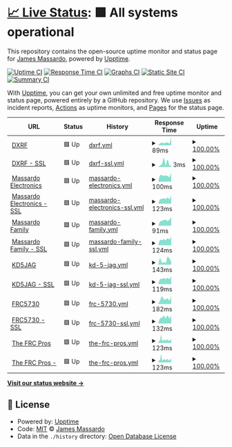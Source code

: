 # [📈 Live Status](https://dxrf.com): <!--live status--> **🟩 All systems operational**

This repository contains the open-source uptime monitor and status page for [James Massardo](http://www.dxrf.com), powered by [Upptime](https://github.com/upptime/upptime).

[![Uptime CI](https://github.com/jmassardo/upptime/workflows/Uptime%20CI/badge.svg)](https://github.com/jmassardo/upptime/actions?query=workflow%3A%22Uptime+CI%22)
[![Response Time CI](https://github.com/jmassardo/upptime/workflows/Response%20Time%20CI/badge.svg)](https://github.com/jmassardo/upptime/actions?query=workflow%3A%22Response+Time+CI%22)
[![Graphs CI](https://github.com/jmassardo/upptime/workflows/Graphs%20CI/badge.svg)](https://github.com/jmassardo/upptime/actions?query=workflow%3A%22Graphs+CI%22)
[![Static Site CI](https://github.com/jmassardo/upptime/workflows/Static%20Site%20CI/badge.svg)](https://github.com/jmassardo/upptime/actions?query=workflow%3A%22Static+Site+CI%22)
[![Summary CI](https://github.com/jmassardo/upptime/workflows/Summary%20CI/badge.svg)](https://github.com/jmassardo/upptime/actions?query=workflow%3A%22Summary+CI%22)

With [Upptime](https://upptime.js.org), you can get your own unlimited and free uptime monitor and status page, powered entirely by a GitHub repository. We use [Issues](https://github.com/jmassardo/upptime/issues) as incident reports, [Actions](https://github.com/jmassardo/upptime/actions) as uptime monitors, and [Pages](https://dxrf.com) for the status page.

<!--start: status pages-->
<!-- This summary is generated by Upptime (https://github.com/upptime/upptime) -->
<!-- Do not edit this manually, your changes will be overwritten -->
<!-- prettier-ignore -->
| URL | Status | History | Response Time | Uptime |
| --- | ------ | ------- | ------------- | ------ |
| <img alt="" src="https://favicons.githubusercontent.com/dxrf.com" height="13"> [DXRF](http://dxrf.com) | 🟩 Up | [dxrf.yml](https://github.com/jmassardo/upptime/commits/HEAD/history/dxrf.yml) | <details><summary><img alt="Response time graph" src="./graphs/dxrf/response-time-week.png" height="20"> 89ms</summary><br><a href="https://jmassardo.github.io/upptime/history/dxrf"><img alt="Response time 157" src="https://img.shields.io/endpoint?url=https%3A%2F%2Fraw.githubusercontent.com%2Fjmassardo%2Fupptime%2FHEAD%2Fapi%2Fdxrf%2Fresponse-time.json"></a><br><a href="https://jmassardo.github.io/upptime/history/dxrf"><img alt="24-hour response time 232" src="https://img.shields.io/endpoint?url=https%3A%2F%2Fraw.githubusercontent.com%2Fjmassardo%2Fupptime%2FHEAD%2Fapi%2Fdxrf%2Fresponse-time-day.json"></a><br><a href="https://jmassardo.github.io/upptime/history/dxrf"><img alt="7-day response time 89" src="https://img.shields.io/endpoint?url=https%3A%2F%2Fraw.githubusercontent.com%2Fjmassardo%2Fupptime%2FHEAD%2Fapi%2Fdxrf%2Fresponse-time-week.json"></a><br><a href="https://jmassardo.github.io/upptime/history/dxrf"><img alt="30-day response time 191" src="https://img.shields.io/endpoint?url=https%3A%2F%2Fraw.githubusercontent.com%2Fjmassardo%2Fupptime%2FHEAD%2Fapi%2Fdxrf%2Fresponse-time-month.json"></a><br><a href="https://jmassardo.github.io/upptime/history/dxrf"><img alt="1-year response time 157" src="https://img.shields.io/endpoint?url=https%3A%2F%2Fraw.githubusercontent.com%2Fjmassardo%2Fupptime%2FHEAD%2Fapi%2Fdxrf%2Fresponse-time-year.json"></a></details> | <details><summary><a href="https://jmassardo.github.io/upptime/history/dxrf">100.00%</a></summary><a href="https://jmassardo.github.io/upptime/history/dxrf"><img alt="All-time uptime 99.97%" src="https://img.shields.io/endpoint?url=https%3A%2F%2Fraw.githubusercontent.com%2Fjmassardo%2Fupptime%2FHEAD%2Fapi%2Fdxrf%2Fuptime.json"></a><br><a href="https://jmassardo.github.io/upptime/history/dxrf"><img alt="24-hour uptime 100.00%" src="https://img.shields.io/endpoint?url=https%3A%2F%2Fraw.githubusercontent.com%2Fjmassardo%2Fupptime%2FHEAD%2Fapi%2Fdxrf%2Fuptime-day.json"></a><br><a href="https://jmassardo.github.io/upptime/history/dxrf"><img alt="7-day uptime 100.00%" src="https://img.shields.io/endpoint?url=https%3A%2F%2Fraw.githubusercontent.com%2Fjmassardo%2Fupptime%2FHEAD%2Fapi%2Fdxrf%2Fuptime-week.json"></a><br><a href="https://jmassardo.github.io/upptime/history/dxrf"><img alt="30-day uptime 100.00%" src="https://img.shields.io/endpoint?url=https%3A%2F%2Fraw.githubusercontent.com%2Fjmassardo%2Fupptime%2FHEAD%2Fapi%2Fdxrf%2Fuptime-month.json"></a><br><a href="https://jmassardo.github.io/upptime/history/dxrf"><img alt="1-year uptime 99.97%" src="https://img.shields.io/endpoint?url=https%3A%2F%2Fraw.githubusercontent.com%2Fjmassardo%2Fupptime%2FHEAD%2Fapi%2Fdxrf%2Fuptime-year.json"></a></details>
| <img alt="" src="https://favicons.githubusercontent.com/dxrf.com" height="13"> [DXRF - SSL](https://dxrf.com) | 🟩 Up | [dxrf-ssl.yml](https://github.com/jmassardo/upptime/commits/HEAD/history/dxrf-ssl.yml) | <details><summary><img alt="Response time graph" src="./graphs/dxrf-ssl/response-time-week.png" height="20"> 3ms</summary><br><a href="https://jmassardo.github.io/upptime/history/dxrf-ssl"><img alt="Response time 9" src="https://img.shields.io/endpoint?url=https%3A%2F%2Fraw.githubusercontent.com%2Fjmassardo%2Fupptime%2FHEAD%2Fapi%2Fdxrf-ssl%2Fresponse-time.json"></a><br><a href="https://jmassardo.github.io/upptime/history/dxrf-ssl"><img alt="24-hour response time 2" src="https://img.shields.io/endpoint?url=https%3A%2F%2Fraw.githubusercontent.com%2Fjmassardo%2Fupptime%2FHEAD%2Fapi%2Fdxrf-ssl%2Fresponse-time-day.json"></a><br><a href="https://jmassardo.github.io/upptime/history/dxrf-ssl"><img alt="7-day response time 3" src="https://img.shields.io/endpoint?url=https%3A%2F%2Fraw.githubusercontent.com%2Fjmassardo%2Fupptime%2FHEAD%2Fapi%2Fdxrf-ssl%2Fresponse-time-week.json"></a><br><a href="https://jmassardo.github.io/upptime/history/dxrf-ssl"><img alt="30-day response time 6" src="https://img.shields.io/endpoint?url=https%3A%2F%2Fraw.githubusercontent.com%2Fjmassardo%2Fupptime%2FHEAD%2Fapi%2Fdxrf-ssl%2Fresponse-time-month.json"></a><br><a href="https://jmassardo.github.io/upptime/history/dxrf-ssl"><img alt="1-year response time 9" src="https://img.shields.io/endpoint?url=https%3A%2F%2Fraw.githubusercontent.com%2Fjmassardo%2Fupptime%2FHEAD%2Fapi%2Fdxrf-ssl%2Fresponse-time-year.json"></a></details> | <details><summary><a href="https://jmassardo.github.io/upptime/history/dxrf-ssl">100.00%</a></summary><a href="https://jmassardo.github.io/upptime/history/dxrf-ssl"><img alt="All-time uptime 99.97%" src="https://img.shields.io/endpoint?url=https%3A%2F%2Fraw.githubusercontent.com%2Fjmassardo%2Fupptime%2FHEAD%2Fapi%2Fdxrf-ssl%2Fuptime.json"></a><br><a href="https://jmassardo.github.io/upptime/history/dxrf-ssl"><img alt="24-hour uptime 100.00%" src="https://img.shields.io/endpoint?url=https%3A%2F%2Fraw.githubusercontent.com%2Fjmassardo%2Fupptime%2FHEAD%2Fapi%2Fdxrf-ssl%2Fuptime-day.json"></a><br><a href="https://jmassardo.github.io/upptime/history/dxrf-ssl"><img alt="7-day uptime 100.00%" src="https://img.shields.io/endpoint?url=https%3A%2F%2Fraw.githubusercontent.com%2Fjmassardo%2Fupptime%2FHEAD%2Fapi%2Fdxrf-ssl%2Fuptime-week.json"></a><br><a href="https://jmassardo.github.io/upptime/history/dxrf-ssl"><img alt="30-day uptime 100.00%" src="https://img.shields.io/endpoint?url=https%3A%2F%2Fraw.githubusercontent.com%2Fjmassardo%2Fupptime%2FHEAD%2Fapi%2Fdxrf-ssl%2Fuptime-month.json"></a><br><a href="https://jmassardo.github.io/upptime/history/dxrf-ssl"><img alt="1-year uptime 99.97%" src="https://img.shields.io/endpoint?url=https%3A%2F%2Fraw.githubusercontent.com%2Fjmassardo%2Fupptime%2FHEAD%2Fapi%2Fdxrf-ssl%2Fuptime-year.json"></a></details>
| <img alt="" src="https://favicons.githubusercontent.com/massardoelectronics.com" height="13"> [Massardo Electronics](http://massardoelectronics.com) | 🟩 Up | [massardo-electronics.yml](https://github.com/jmassardo/upptime/commits/HEAD/history/massardo-electronics.yml) | <details><summary><img alt="Response time graph" src="./graphs/massardo-electronics/response-time-week.png" height="20"> 100ms</summary><br><a href="https://jmassardo.github.io/upptime/history/massardo-electronics"><img alt="Response time 117" src="https://img.shields.io/endpoint?url=https%3A%2F%2Fraw.githubusercontent.com%2Fjmassardo%2Fupptime%2FHEAD%2Fapi%2Fmassardo-electronics%2Fresponse-time.json"></a><br><a href="https://jmassardo.github.io/upptime/history/massardo-electronics"><img alt="24-hour response time 140" src="https://img.shields.io/endpoint?url=https%3A%2F%2Fraw.githubusercontent.com%2Fjmassardo%2Fupptime%2FHEAD%2Fapi%2Fmassardo-electronics%2Fresponse-time-day.json"></a><br><a href="https://jmassardo.github.io/upptime/history/massardo-electronics"><img alt="7-day response time 100" src="https://img.shields.io/endpoint?url=https%3A%2F%2Fraw.githubusercontent.com%2Fjmassardo%2Fupptime%2FHEAD%2Fapi%2Fmassardo-electronics%2Fresponse-time-week.json"></a><br><a href="https://jmassardo.github.io/upptime/history/massardo-electronics"><img alt="30-day response time 117" src="https://img.shields.io/endpoint?url=https%3A%2F%2Fraw.githubusercontent.com%2Fjmassardo%2Fupptime%2FHEAD%2Fapi%2Fmassardo-electronics%2Fresponse-time-month.json"></a><br><a href="https://jmassardo.github.io/upptime/history/massardo-electronics"><img alt="1-year response time 117" src="https://img.shields.io/endpoint?url=https%3A%2F%2Fraw.githubusercontent.com%2Fjmassardo%2Fupptime%2FHEAD%2Fapi%2Fmassardo-electronics%2Fresponse-time-year.json"></a></details> | <details><summary><a href="https://jmassardo.github.io/upptime/history/massardo-electronics">100.00%</a></summary><a href="https://jmassardo.github.io/upptime/history/massardo-electronics"><img alt="All-time uptime 99.97%" src="https://img.shields.io/endpoint?url=https%3A%2F%2Fraw.githubusercontent.com%2Fjmassardo%2Fupptime%2FHEAD%2Fapi%2Fmassardo-electronics%2Fuptime.json"></a><br><a href="https://jmassardo.github.io/upptime/history/massardo-electronics"><img alt="24-hour uptime 100.00%" src="https://img.shields.io/endpoint?url=https%3A%2F%2Fraw.githubusercontent.com%2Fjmassardo%2Fupptime%2FHEAD%2Fapi%2Fmassardo-electronics%2Fuptime-day.json"></a><br><a href="https://jmassardo.github.io/upptime/history/massardo-electronics"><img alt="7-day uptime 100.00%" src="https://img.shields.io/endpoint?url=https%3A%2F%2Fraw.githubusercontent.com%2Fjmassardo%2Fupptime%2FHEAD%2Fapi%2Fmassardo-electronics%2Fuptime-week.json"></a><br><a href="https://jmassardo.github.io/upptime/history/massardo-electronics"><img alt="30-day uptime 100.00%" src="https://img.shields.io/endpoint?url=https%3A%2F%2Fraw.githubusercontent.com%2Fjmassardo%2Fupptime%2FHEAD%2Fapi%2Fmassardo-electronics%2Fuptime-month.json"></a><br><a href="https://jmassardo.github.io/upptime/history/massardo-electronics"><img alt="1-year uptime 99.97%" src="https://img.shields.io/endpoint?url=https%3A%2F%2Fraw.githubusercontent.com%2Fjmassardo%2Fupptime%2FHEAD%2Fapi%2Fmassardo-electronics%2Fuptime-year.json"></a></details>
| <img alt="" src="https://favicons.githubusercontent.com/massardoelectronics.com" height="13"> [Massardo Electronics - SSL](https://massardoelectronics.com) | 🟩 Up | [massardo-electronics-ssl.yml](https://github.com/jmassardo/upptime/commits/HEAD/history/massardo-electronics-ssl.yml) | <details><summary><img alt="Response time graph" src="./graphs/massardo-electronics-ssl/response-time-week.png" height="20"> 123ms</summary><br><a href="https://jmassardo.github.io/upptime/history/massardo-electronics-ssl"><img alt="Response time 130" src="https://img.shields.io/endpoint?url=https%3A%2F%2Fraw.githubusercontent.com%2Fjmassardo%2Fupptime%2FHEAD%2Fapi%2Fmassardo-electronics-ssl%2Fresponse-time.json"></a><br><a href="https://jmassardo.github.io/upptime/history/massardo-electronics-ssl"><img alt="24-hour response time 181" src="https://img.shields.io/endpoint?url=https%3A%2F%2Fraw.githubusercontent.com%2Fjmassardo%2Fupptime%2FHEAD%2Fapi%2Fmassardo-electronics-ssl%2Fresponse-time-day.json"></a><br><a href="https://jmassardo.github.io/upptime/history/massardo-electronics-ssl"><img alt="7-day response time 123" src="https://img.shields.io/endpoint?url=https%3A%2F%2Fraw.githubusercontent.com%2Fjmassardo%2Fupptime%2FHEAD%2Fapi%2Fmassardo-electronics-ssl%2Fresponse-time-week.json"></a><br><a href="https://jmassardo.github.io/upptime/history/massardo-electronics-ssl"><img alt="30-day response time 123" src="https://img.shields.io/endpoint?url=https%3A%2F%2Fraw.githubusercontent.com%2Fjmassardo%2Fupptime%2FHEAD%2Fapi%2Fmassardo-electronics-ssl%2Fresponse-time-month.json"></a><br><a href="https://jmassardo.github.io/upptime/history/massardo-electronics-ssl"><img alt="1-year response time 130" src="https://img.shields.io/endpoint?url=https%3A%2F%2Fraw.githubusercontent.com%2Fjmassardo%2Fupptime%2FHEAD%2Fapi%2Fmassardo-electronics-ssl%2Fresponse-time-year.json"></a></details> | <details><summary><a href="https://jmassardo.github.io/upptime/history/massardo-electronics-ssl">100.00%</a></summary><a href="https://jmassardo.github.io/upptime/history/massardo-electronics-ssl"><img alt="All-time uptime 99.97%" src="https://img.shields.io/endpoint?url=https%3A%2F%2Fraw.githubusercontent.com%2Fjmassardo%2Fupptime%2FHEAD%2Fapi%2Fmassardo-electronics-ssl%2Fuptime.json"></a><br><a href="https://jmassardo.github.io/upptime/history/massardo-electronics-ssl"><img alt="24-hour uptime 100.00%" src="https://img.shields.io/endpoint?url=https%3A%2F%2Fraw.githubusercontent.com%2Fjmassardo%2Fupptime%2FHEAD%2Fapi%2Fmassardo-electronics-ssl%2Fuptime-day.json"></a><br><a href="https://jmassardo.github.io/upptime/history/massardo-electronics-ssl"><img alt="7-day uptime 100.00%" src="https://img.shields.io/endpoint?url=https%3A%2F%2Fraw.githubusercontent.com%2Fjmassardo%2Fupptime%2FHEAD%2Fapi%2Fmassardo-electronics-ssl%2Fuptime-week.json"></a><br><a href="https://jmassardo.github.io/upptime/history/massardo-electronics-ssl"><img alt="30-day uptime 100.00%" src="https://img.shields.io/endpoint?url=https%3A%2F%2Fraw.githubusercontent.com%2Fjmassardo%2Fupptime%2FHEAD%2Fapi%2Fmassardo-electronics-ssl%2Fuptime-month.json"></a><br><a href="https://jmassardo.github.io/upptime/history/massardo-electronics-ssl"><img alt="1-year uptime 99.97%" src="https://img.shields.io/endpoint?url=https%3A%2F%2Fraw.githubusercontent.com%2Fjmassardo%2Fupptime%2FHEAD%2Fapi%2Fmassardo-electronics-ssl%2Fuptime-year.json"></a></details>
| <img alt="" src="https://favicons.githubusercontent.com/massardofamily.com" height="13"> [Massardo Family](http://massardofamily.com) | 🟩 Up | [massardo-family.yml](https://github.com/jmassardo/upptime/commits/HEAD/history/massardo-family.yml) | <details><summary><img alt="Response time graph" src="./graphs/massardo-family/response-time-week.png" height="20"> 91ms</summary><br><a href="https://jmassardo.github.io/upptime/history/massardo-family"><img alt="Response time 113" src="https://img.shields.io/endpoint?url=https%3A%2F%2Fraw.githubusercontent.com%2Fjmassardo%2Fupptime%2FHEAD%2Fapi%2Fmassardo-family%2Fresponse-time.json"></a><br><a href="https://jmassardo.github.io/upptime/history/massardo-family"><img alt="24-hour response time 137" src="https://img.shields.io/endpoint?url=https%3A%2F%2Fraw.githubusercontent.com%2Fjmassardo%2Fupptime%2FHEAD%2Fapi%2Fmassardo-family%2Fresponse-time-day.json"></a><br><a href="https://jmassardo.github.io/upptime/history/massardo-family"><img alt="7-day response time 91" src="https://img.shields.io/endpoint?url=https%3A%2F%2Fraw.githubusercontent.com%2Fjmassardo%2Fupptime%2FHEAD%2Fapi%2Fmassardo-family%2Fresponse-time-week.json"></a><br><a href="https://jmassardo.github.io/upptime/history/massardo-family"><img alt="30-day response time 106" src="https://img.shields.io/endpoint?url=https%3A%2F%2Fraw.githubusercontent.com%2Fjmassardo%2Fupptime%2FHEAD%2Fapi%2Fmassardo-family%2Fresponse-time-month.json"></a><br><a href="https://jmassardo.github.io/upptime/history/massardo-family"><img alt="1-year response time 113" src="https://img.shields.io/endpoint?url=https%3A%2F%2Fraw.githubusercontent.com%2Fjmassardo%2Fupptime%2FHEAD%2Fapi%2Fmassardo-family%2Fresponse-time-year.json"></a></details> | <details><summary><a href="https://jmassardo.github.io/upptime/history/massardo-family">100.00%</a></summary><a href="https://jmassardo.github.io/upptime/history/massardo-family"><img alt="All-time uptime 99.97%" src="https://img.shields.io/endpoint?url=https%3A%2F%2Fraw.githubusercontent.com%2Fjmassardo%2Fupptime%2FHEAD%2Fapi%2Fmassardo-family%2Fuptime.json"></a><br><a href="https://jmassardo.github.io/upptime/history/massardo-family"><img alt="24-hour uptime 100.00%" src="https://img.shields.io/endpoint?url=https%3A%2F%2Fraw.githubusercontent.com%2Fjmassardo%2Fupptime%2FHEAD%2Fapi%2Fmassardo-family%2Fuptime-day.json"></a><br><a href="https://jmassardo.github.io/upptime/history/massardo-family"><img alt="7-day uptime 100.00%" src="https://img.shields.io/endpoint?url=https%3A%2F%2Fraw.githubusercontent.com%2Fjmassardo%2Fupptime%2FHEAD%2Fapi%2Fmassardo-family%2Fuptime-week.json"></a><br><a href="https://jmassardo.github.io/upptime/history/massardo-family"><img alt="30-day uptime 100.00%" src="https://img.shields.io/endpoint?url=https%3A%2F%2Fraw.githubusercontent.com%2Fjmassardo%2Fupptime%2FHEAD%2Fapi%2Fmassardo-family%2Fuptime-month.json"></a><br><a href="https://jmassardo.github.io/upptime/history/massardo-family"><img alt="1-year uptime 99.97%" src="https://img.shields.io/endpoint?url=https%3A%2F%2Fraw.githubusercontent.com%2Fjmassardo%2Fupptime%2FHEAD%2Fapi%2Fmassardo-family%2Fuptime-year.json"></a></details>
| <img alt="" src="https://favicons.githubusercontent.com/massardofamily.com" height="13"> [Massardo Family - SSL](https://massardofamily.com) | 🟩 Up | [massardo-family-ssl.yml](https://github.com/jmassardo/upptime/commits/HEAD/history/massardo-family-ssl.yml) | <details><summary><img alt="Response time graph" src="./graphs/massardo-family-ssl/response-time-week.png" height="20"> 124ms</summary><br><a href="https://jmassardo.github.io/upptime/history/massardo-family-ssl"><img alt="Response time 127" src="https://img.shields.io/endpoint?url=https%3A%2F%2Fraw.githubusercontent.com%2Fjmassardo%2Fupptime%2FHEAD%2Fapi%2Fmassardo-family-ssl%2Fresponse-time.json"></a><br><a href="https://jmassardo.github.io/upptime/history/massardo-family-ssl"><img alt="24-hour response time 171" src="https://img.shields.io/endpoint?url=https%3A%2F%2Fraw.githubusercontent.com%2Fjmassardo%2Fupptime%2FHEAD%2Fapi%2Fmassardo-family-ssl%2Fresponse-time-day.json"></a><br><a href="https://jmassardo.github.io/upptime/history/massardo-family-ssl"><img alt="7-day response time 124" src="https://img.shields.io/endpoint?url=https%3A%2F%2Fraw.githubusercontent.com%2Fjmassardo%2Fupptime%2FHEAD%2Fapi%2Fmassardo-family-ssl%2Fresponse-time-week.json"></a><br><a href="https://jmassardo.github.io/upptime/history/massardo-family-ssl"><img alt="30-day response time 122" src="https://img.shields.io/endpoint?url=https%3A%2F%2Fraw.githubusercontent.com%2Fjmassardo%2Fupptime%2FHEAD%2Fapi%2Fmassardo-family-ssl%2Fresponse-time-month.json"></a><br><a href="https://jmassardo.github.io/upptime/history/massardo-family-ssl"><img alt="1-year response time 127" src="https://img.shields.io/endpoint?url=https%3A%2F%2Fraw.githubusercontent.com%2Fjmassardo%2Fupptime%2FHEAD%2Fapi%2Fmassardo-family-ssl%2Fresponse-time-year.json"></a></details> | <details><summary><a href="https://jmassardo.github.io/upptime/history/massardo-family-ssl">100.00%</a></summary><a href="https://jmassardo.github.io/upptime/history/massardo-family-ssl"><img alt="All-time uptime 99.97%" src="https://img.shields.io/endpoint?url=https%3A%2F%2Fraw.githubusercontent.com%2Fjmassardo%2Fupptime%2FHEAD%2Fapi%2Fmassardo-family-ssl%2Fuptime.json"></a><br><a href="https://jmassardo.github.io/upptime/history/massardo-family-ssl"><img alt="24-hour uptime 100.00%" src="https://img.shields.io/endpoint?url=https%3A%2F%2Fraw.githubusercontent.com%2Fjmassardo%2Fupptime%2FHEAD%2Fapi%2Fmassardo-family-ssl%2Fuptime-day.json"></a><br><a href="https://jmassardo.github.io/upptime/history/massardo-family-ssl"><img alt="7-day uptime 100.00%" src="https://img.shields.io/endpoint?url=https%3A%2F%2Fraw.githubusercontent.com%2Fjmassardo%2Fupptime%2FHEAD%2Fapi%2Fmassardo-family-ssl%2Fuptime-week.json"></a><br><a href="https://jmassardo.github.io/upptime/history/massardo-family-ssl"><img alt="30-day uptime 100.00%" src="https://img.shields.io/endpoint?url=https%3A%2F%2Fraw.githubusercontent.com%2Fjmassardo%2Fupptime%2FHEAD%2Fapi%2Fmassardo-family-ssl%2Fuptime-month.json"></a><br><a href="https://jmassardo.github.io/upptime/history/massardo-family-ssl"><img alt="1-year uptime 99.97%" src="https://img.shields.io/endpoint?url=https%3A%2F%2Fraw.githubusercontent.com%2Fjmassardo%2Fupptime%2FHEAD%2Fapi%2Fmassardo-family-ssl%2Fuptime-year.json"></a></details>
| <img alt="" src="https://favicons.githubusercontent.com/kd5jag.info" height="13"> [KD5JAG](http://kd5jag.info) | 🟩 Up | [kd-5-jag.yml](https://github.com/jmassardo/upptime/commits/HEAD/history/kd-5-jag.yml) | <details><summary><img alt="Response time graph" src="./graphs/kd-5-jag/response-time-week.png" height="20"> 143ms</summary><br><a href="https://jmassardo.github.io/upptime/history/kd-5-jag"><img alt="Response time 167" src="https://img.shields.io/endpoint?url=https%3A%2F%2Fraw.githubusercontent.com%2Fjmassardo%2Fupptime%2FHEAD%2Fapi%2Fkd-5-jag%2Fresponse-time.json"></a><br><a href="https://jmassardo.github.io/upptime/history/kd-5-jag"><img alt="24-hour response time 94" src="https://img.shields.io/endpoint?url=https%3A%2F%2Fraw.githubusercontent.com%2Fjmassardo%2Fupptime%2FHEAD%2Fapi%2Fkd-5-jag%2Fresponse-time-day.json"></a><br><a href="https://jmassardo.github.io/upptime/history/kd-5-jag"><img alt="7-day response time 143" src="https://img.shields.io/endpoint?url=https%3A%2F%2Fraw.githubusercontent.com%2Fjmassardo%2Fupptime%2FHEAD%2Fapi%2Fkd-5-jag%2Fresponse-time-week.json"></a><br><a href="https://jmassardo.github.io/upptime/history/kd-5-jag"><img alt="30-day response time 163" src="https://img.shields.io/endpoint?url=https%3A%2F%2Fraw.githubusercontent.com%2Fjmassardo%2Fupptime%2FHEAD%2Fapi%2Fkd-5-jag%2Fresponse-time-month.json"></a><br><a href="https://jmassardo.github.io/upptime/history/kd-5-jag"><img alt="1-year response time 167" src="https://img.shields.io/endpoint?url=https%3A%2F%2Fraw.githubusercontent.com%2Fjmassardo%2Fupptime%2FHEAD%2Fapi%2Fkd-5-jag%2Fresponse-time-year.json"></a></details> | <details><summary><a href="https://jmassardo.github.io/upptime/history/kd-5-jag">100.00%</a></summary><a href="https://jmassardo.github.io/upptime/history/kd-5-jag"><img alt="All-time uptime 99.97%" src="https://img.shields.io/endpoint?url=https%3A%2F%2Fraw.githubusercontent.com%2Fjmassardo%2Fupptime%2FHEAD%2Fapi%2Fkd-5-jag%2Fuptime.json"></a><br><a href="https://jmassardo.github.io/upptime/history/kd-5-jag"><img alt="24-hour uptime 100.00%" src="https://img.shields.io/endpoint?url=https%3A%2F%2Fraw.githubusercontent.com%2Fjmassardo%2Fupptime%2FHEAD%2Fapi%2Fkd-5-jag%2Fuptime-day.json"></a><br><a href="https://jmassardo.github.io/upptime/history/kd-5-jag"><img alt="7-day uptime 100.00%" src="https://img.shields.io/endpoint?url=https%3A%2F%2Fraw.githubusercontent.com%2Fjmassardo%2Fupptime%2FHEAD%2Fapi%2Fkd-5-jag%2Fuptime-week.json"></a><br><a href="https://jmassardo.github.io/upptime/history/kd-5-jag"><img alt="30-day uptime 100.00%" src="https://img.shields.io/endpoint?url=https%3A%2F%2Fraw.githubusercontent.com%2Fjmassardo%2Fupptime%2FHEAD%2Fapi%2Fkd-5-jag%2Fuptime-month.json"></a><br><a href="https://jmassardo.github.io/upptime/history/kd-5-jag"><img alt="1-year uptime 99.97%" src="https://img.shields.io/endpoint?url=https%3A%2F%2Fraw.githubusercontent.com%2Fjmassardo%2Fupptime%2FHEAD%2Fapi%2Fkd-5-jag%2Fuptime-year.json"></a></details>
| <img alt="" src="https://favicons.githubusercontent.com/kd5jag.info" height="13"> [KD5JAG - SSL](https://kd5jag.info) | 🟩 Up | [kd-5-jag-ssl.yml](https://github.com/jmassardo/upptime/commits/HEAD/history/kd-5-jag-ssl.yml) | <details><summary><img alt="Response time graph" src="./graphs/kd-5-jag-ssl/response-time-week.png" height="20"> 119ms</summary><br><a href="https://jmassardo.github.io/upptime/history/kd-5-jag-ssl"><img alt="Response time 126" src="https://img.shields.io/endpoint?url=https%3A%2F%2Fraw.githubusercontent.com%2Fjmassardo%2Fupptime%2FHEAD%2Fapi%2Fkd-5-jag-ssl%2Fresponse-time.json"></a><br><a href="https://jmassardo.github.io/upptime/history/kd-5-jag-ssl"><img alt="24-hour response time 165" src="https://img.shields.io/endpoint?url=https%3A%2F%2Fraw.githubusercontent.com%2Fjmassardo%2Fupptime%2FHEAD%2Fapi%2Fkd-5-jag-ssl%2Fresponse-time-day.json"></a><br><a href="https://jmassardo.github.io/upptime/history/kd-5-jag-ssl"><img alt="7-day response time 119" src="https://img.shields.io/endpoint?url=https%3A%2F%2Fraw.githubusercontent.com%2Fjmassardo%2Fupptime%2FHEAD%2Fapi%2Fkd-5-jag-ssl%2Fresponse-time-week.json"></a><br><a href="https://jmassardo.github.io/upptime/history/kd-5-jag-ssl"><img alt="30-day response time 120" src="https://img.shields.io/endpoint?url=https%3A%2F%2Fraw.githubusercontent.com%2Fjmassardo%2Fupptime%2FHEAD%2Fapi%2Fkd-5-jag-ssl%2Fresponse-time-month.json"></a><br><a href="https://jmassardo.github.io/upptime/history/kd-5-jag-ssl"><img alt="1-year response time 126" src="https://img.shields.io/endpoint?url=https%3A%2F%2Fraw.githubusercontent.com%2Fjmassardo%2Fupptime%2FHEAD%2Fapi%2Fkd-5-jag-ssl%2Fresponse-time-year.json"></a></details> | <details><summary><a href="https://jmassardo.github.io/upptime/history/kd-5-jag-ssl">100.00%</a></summary><a href="https://jmassardo.github.io/upptime/history/kd-5-jag-ssl"><img alt="All-time uptime 99.97%" src="https://img.shields.io/endpoint?url=https%3A%2F%2Fraw.githubusercontent.com%2Fjmassardo%2Fupptime%2FHEAD%2Fapi%2Fkd-5-jag-ssl%2Fuptime.json"></a><br><a href="https://jmassardo.github.io/upptime/history/kd-5-jag-ssl"><img alt="24-hour uptime 100.00%" src="https://img.shields.io/endpoint?url=https%3A%2F%2Fraw.githubusercontent.com%2Fjmassardo%2Fupptime%2FHEAD%2Fapi%2Fkd-5-jag-ssl%2Fuptime-day.json"></a><br><a href="https://jmassardo.github.io/upptime/history/kd-5-jag-ssl"><img alt="7-day uptime 100.00%" src="https://img.shields.io/endpoint?url=https%3A%2F%2Fraw.githubusercontent.com%2Fjmassardo%2Fupptime%2FHEAD%2Fapi%2Fkd-5-jag-ssl%2Fuptime-week.json"></a><br><a href="https://jmassardo.github.io/upptime/history/kd-5-jag-ssl"><img alt="30-day uptime 100.00%" src="https://img.shields.io/endpoint?url=https%3A%2F%2Fraw.githubusercontent.com%2Fjmassardo%2Fupptime%2FHEAD%2Fapi%2Fkd-5-jag-ssl%2Fuptime-month.json"></a><br><a href="https://jmassardo.github.io/upptime/history/kd-5-jag-ssl"><img alt="1-year uptime 99.97%" src="https://img.shields.io/endpoint?url=https%3A%2F%2Fraw.githubusercontent.com%2Fjmassardo%2Fupptime%2FHEAD%2Fapi%2Fkd-5-jag-ssl%2Fuptime-year.json"></a></details>
| <img alt="" src="https://favicons.githubusercontent.com/www.frc5730.com" height="13"> [FRC5730](http://www.frc5730.com) | 🟩 Up | [frc-5730.yml](https://github.com/jmassardo/upptime/commits/HEAD/history/frc-5730.yml) | <details><summary><img alt="Response time graph" src="./graphs/frc-5730/response-time-week.png" height="20"> 182ms</summary><br><a href="https://jmassardo.github.io/upptime/history/frc-5730"><img alt="Response time 238" src="https://img.shields.io/endpoint?url=https%3A%2F%2Fraw.githubusercontent.com%2Fjmassardo%2Fupptime%2FHEAD%2Fapi%2Ffrc-5730%2Fresponse-time.json"></a><br><a href="https://jmassardo.github.io/upptime/history/frc-5730"><img alt="24-hour response time 264" src="https://img.shields.io/endpoint?url=https%3A%2F%2Fraw.githubusercontent.com%2Fjmassardo%2Fupptime%2FHEAD%2Fapi%2Ffrc-5730%2Fresponse-time-day.json"></a><br><a href="https://jmassardo.github.io/upptime/history/frc-5730"><img alt="7-day response time 182" src="https://img.shields.io/endpoint?url=https%3A%2F%2Fraw.githubusercontent.com%2Fjmassardo%2Fupptime%2FHEAD%2Fapi%2Ffrc-5730%2Fresponse-time-week.json"></a><br><a href="https://jmassardo.github.io/upptime/history/frc-5730"><img alt="30-day response time 243" src="https://img.shields.io/endpoint?url=https%3A%2F%2Fraw.githubusercontent.com%2Fjmassardo%2Fupptime%2FHEAD%2Fapi%2Ffrc-5730%2Fresponse-time-month.json"></a><br><a href="https://jmassardo.github.io/upptime/history/frc-5730"><img alt="1-year response time 238" src="https://img.shields.io/endpoint?url=https%3A%2F%2Fraw.githubusercontent.com%2Fjmassardo%2Fupptime%2FHEAD%2Fapi%2Ffrc-5730%2Fresponse-time-year.json"></a></details> | <details><summary><a href="https://jmassardo.github.io/upptime/history/frc-5730">100.00%</a></summary><a href="https://jmassardo.github.io/upptime/history/frc-5730"><img alt="All-time uptime 100.00%" src="https://img.shields.io/endpoint?url=https%3A%2F%2Fraw.githubusercontent.com%2Fjmassardo%2Fupptime%2FHEAD%2Fapi%2Ffrc-5730%2Fuptime.json"></a><br><a href="https://jmassardo.github.io/upptime/history/frc-5730"><img alt="24-hour uptime 100.00%" src="https://img.shields.io/endpoint?url=https%3A%2F%2Fraw.githubusercontent.com%2Fjmassardo%2Fupptime%2FHEAD%2Fapi%2Ffrc-5730%2Fuptime-day.json"></a><br><a href="https://jmassardo.github.io/upptime/history/frc-5730"><img alt="7-day uptime 100.00%" src="https://img.shields.io/endpoint?url=https%3A%2F%2Fraw.githubusercontent.com%2Fjmassardo%2Fupptime%2FHEAD%2Fapi%2Ffrc-5730%2Fuptime-week.json"></a><br><a href="https://jmassardo.github.io/upptime/history/frc-5730"><img alt="30-day uptime 100.00%" src="https://img.shields.io/endpoint?url=https%3A%2F%2Fraw.githubusercontent.com%2Fjmassardo%2Fupptime%2FHEAD%2Fapi%2Ffrc-5730%2Fuptime-month.json"></a><br><a href="https://jmassardo.github.io/upptime/history/frc-5730"><img alt="1-year uptime 100.00%" src="https://img.shields.io/endpoint?url=https%3A%2F%2Fraw.githubusercontent.com%2Fjmassardo%2Fupptime%2FHEAD%2Fapi%2Ffrc-5730%2Fuptime-year.json"></a></details>
| <img alt="" src="https://favicons.githubusercontent.com/www.frc5730.com" height="13"> [FRC5730 - SSL](https://www.frc5730.com) | 🟩 Up | [frc-5730-ssl.yml](https://github.com/jmassardo/upptime/commits/HEAD/history/frc-5730-ssl.yml) | <details><summary><img alt="Response time graph" src="./graphs/frc-5730-ssl/response-time-week.png" height="20"> 132ms</summary><br><a href="https://jmassardo.github.io/upptime/history/frc-5730-ssl"><img alt="Response time 132" src="https://img.shields.io/endpoint?url=https%3A%2F%2Fraw.githubusercontent.com%2Fjmassardo%2Fupptime%2FHEAD%2Fapi%2Ffrc-5730-ssl%2Fresponse-time.json"></a><br><a href="https://jmassardo.github.io/upptime/history/frc-5730-ssl"><img alt="24-hour response time 168" src="https://img.shields.io/endpoint?url=https%3A%2F%2Fraw.githubusercontent.com%2Fjmassardo%2Fupptime%2FHEAD%2Fapi%2Ffrc-5730-ssl%2Fresponse-time-day.json"></a><br><a href="https://jmassardo.github.io/upptime/history/frc-5730-ssl"><img alt="7-day response time 132" src="https://img.shields.io/endpoint?url=https%3A%2F%2Fraw.githubusercontent.com%2Fjmassardo%2Fupptime%2FHEAD%2Fapi%2Ffrc-5730-ssl%2Fresponse-time-week.json"></a><br><a href="https://jmassardo.github.io/upptime/history/frc-5730-ssl"><img alt="30-day response time 126" src="https://img.shields.io/endpoint?url=https%3A%2F%2Fraw.githubusercontent.com%2Fjmassardo%2Fupptime%2FHEAD%2Fapi%2Ffrc-5730-ssl%2Fresponse-time-month.json"></a><br><a href="https://jmassardo.github.io/upptime/history/frc-5730-ssl"><img alt="1-year response time 132" src="https://img.shields.io/endpoint?url=https%3A%2F%2Fraw.githubusercontent.com%2Fjmassardo%2Fupptime%2FHEAD%2Fapi%2Ffrc-5730-ssl%2Fresponse-time-year.json"></a></details> | <details><summary><a href="https://jmassardo.github.io/upptime/history/frc-5730-ssl">100.00%</a></summary><a href="https://jmassardo.github.io/upptime/history/frc-5730-ssl"><img alt="All-time uptime 100.00%" src="https://img.shields.io/endpoint?url=https%3A%2F%2Fraw.githubusercontent.com%2Fjmassardo%2Fupptime%2FHEAD%2Fapi%2Ffrc-5730-ssl%2Fuptime.json"></a><br><a href="https://jmassardo.github.io/upptime/history/frc-5730-ssl"><img alt="24-hour uptime 100.00%" src="https://img.shields.io/endpoint?url=https%3A%2F%2Fraw.githubusercontent.com%2Fjmassardo%2Fupptime%2FHEAD%2Fapi%2Ffrc-5730-ssl%2Fuptime-day.json"></a><br><a href="https://jmassardo.github.io/upptime/history/frc-5730-ssl"><img alt="7-day uptime 100.00%" src="https://img.shields.io/endpoint?url=https%3A%2F%2Fraw.githubusercontent.com%2Fjmassardo%2Fupptime%2FHEAD%2Fapi%2Ffrc-5730-ssl%2Fuptime-week.json"></a><br><a href="https://jmassardo.github.io/upptime/history/frc-5730-ssl"><img alt="30-day uptime 100.00%" src="https://img.shields.io/endpoint?url=https%3A%2F%2Fraw.githubusercontent.com%2Fjmassardo%2Fupptime%2FHEAD%2Fapi%2Ffrc-5730-ssl%2Fuptime-month.json"></a><br><a href="https://jmassardo.github.io/upptime/history/frc-5730-ssl"><img alt="1-year uptime 100.00%" src="https://img.shields.io/endpoint?url=https%3A%2F%2Fraw.githubusercontent.com%2Fjmassardo%2Fupptime%2FHEAD%2Fapi%2Ffrc-5730-ssl%2Fuptime-year.json"></a></details>
| <img alt="" src="https://favicons.githubusercontent.com/www.thefrcpros.com" height="13"> [The FRC Pros](http://www.thefrcpros.com) | 🟩 Up | [the-frc-pros.yml](https://github.com/jmassardo/upptime/commits/HEAD/history/the-frc-pros.yml) | <details><summary><img alt="Response time graph" src="./graphs/the-frc-pros/response-time-week.png" height="20"> 123ms</summary><br><a href="https://jmassardo.github.io/upptime/history/the-frc-pros"><img alt="Response time 123" src="https://img.shields.io/endpoint?url=https%3A%2F%2Fraw.githubusercontent.com%2Fjmassardo%2Fupptime%2FHEAD%2Fapi%2Fthe-frc-pros%2Fresponse-time.json"></a><br><a href="https://jmassardo.github.io/upptime/history/the-frc-pros"><img alt="24-hour response time 137" src="https://img.shields.io/endpoint?url=https%3A%2F%2Fraw.githubusercontent.com%2Fjmassardo%2Fupptime%2FHEAD%2Fapi%2Fthe-frc-pros%2Fresponse-time-day.json"></a><br><a href="https://jmassardo.github.io/upptime/history/the-frc-pros"><img alt="7-day response time 123" src="https://img.shields.io/endpoint?url=https%3A%2F%2Fraw.githubusercontent.com%2Fjmassardo%2Fupptime%2FHEAD%2Fapi%2Fthe-frc-pros%2Fresponse-time-week.json"></a><br><a href="https://jmassardo.github.io/upptime/history/the-frc-pros"><img alt="30-day response time 118" src="https://img.shields.io/endpoint?url=https%3A%2F%2Fraw.githubusercontent.com%2Fjmassardo%2Fupptime%2FHEAD%2Fapi%2Fthe-frc-pros%2Fresponse-time-month.json"></a><br><a href="https://jmassardo.github.io/upptime/history/the-frc-pros"><img alt="1-year response time 123" src="https://img.shields.io/endpoint?url=https%3A%2F%2Fraw.githubusercontent.com%2Fjmassardo%2Fupptime%2FHEAD%2Fapi%2Fthe-frc-pros%2Fresponse-time-year.json"></a></details> | <details><summary><a href="https://jmassardo.github.io/upptime/history/the-frc-pros">100.00%</a></summary><a href="https://jmassardo.github.io/upptime/history/the-frc-pros"><img alt="All-time uptime 99.97%" src="https://img.shields.io/endpoint?url=https%3A%2F%2Fraw.githubusercontent.com%2Fjmassardo%2Fupptime%2FHEAD%2Fapi%2Fthe-frc-pros%2Fuptime.json"></a><br><a href="https://jmassardo.github.io/upptime/history/the-frc-pros"><img alt="24-hour uptime 100.00%" src="https://img.shields.io/endpoint?url=https%3A%2F%2Fraw.githubusercontent.com%2Fjmassardo%2Fupptime%2FHEAD%2Fapi%2Fthe-frc-pros%2Fuptime-day.json"></a><br><a href="https://jmassardo.github.io/upptime/history/the-frc-pros"><img alt="7-day uptime 100.00%" src="https://img.shields.io/endpoint?url=https%3A%2F%2Fraw.githubusercontent.com%2Fjmassardo%2Fupptime%2FHEAD%2Fapi%2Fthe-frc-pros%2Fuptime-week.json"></a><br><a href="https://jmassardo.github.io/upptime/history/the-frc-pros"><img alt="30-day uptime 100.00%" src="https://img.shields.io/endpoint?url=https%3A%2F%2Fraw.githubusercontent.com%2Fjmassardo%2Fupptime%2FHEAD%2Fapi%2Fthe-frc-pros%2Fuptime-month.json"></a><br><a href="https://jmassardo.github.io/upptime/history/the-frc-pros"><img alt="1-year uptime 99.97%" src="https://img.shields.io/endpoint?url=https%3A%2F%2Fraw.githubusercontent.com%2Fjmassardo%2Fupptime%2FHEAD%2Fapi%2Fthe-frc-pros%2Fuptime-year.json"></a></details>
| <img alt="" src="https://favicons.githubusercontent.com/www.thefrcpros.com" height="13"> [The FRC Pros -](https://www.thefrcpros.com) | 🟩 Up | [the-frc-pros.yml](https://github.com/jmassardo/upptime/commits/HEAD/history/the-frc-pros.yml) | <details><summary><img alt="Response time graph" src="./graphs/the-frc-pros/response-time-week.png" height="20"> 123ms</summary><br><a href="https://jmassardo.github.io/upptime/history/the-frc-pros"><img alt="Response time 123" src="https://img.shields.io/endpoint?url=https%3A%2F%2Fraw.githubusercontent.com%2Fjmassardo%2Fupptime%2FHEAD%2Fapi%2Fthe-frc-pros%2Fresponse-time.json"></a><br><a href="https://jmassardo.github.io/upptime/history/the-frc-pros"><img alt="24-hour response time 137" src="https://img.shields.io/endpoint?url=https%3A%2F%2Fraw.githubusercontent.com%2Fjmassardo%2Fupptime%2FHEAD%2Fapi%2Fthe-frc-pros%2Fresponse-time-day.json"></a><br><a href="https://jmassardo.github.io/upptime/history/the-frc-pros"><img alt="7-day response time 123" src="https://img.shields.io/endpoint?url=https%3A%2F%2Fraw.githubusercontent.com%2Fjmassardo%2Fupptime%2FHEAD%2Fapi%2Fthe-frc-pros%2Fresponse-time-week.json"></a><br><a href="https://jmassardo.github.io/upptime/history/the-frc-pros"><img alt="30-day response time 118" src="https://img.shields.io/endpoint?url=https%3A%2F%2Fraw.githubusercontent.com%2Fjmassardo%2Fupptime%2FHEAD%2Fapi%2Fthe-frc-pros%2Fresponse-time-month.json"></a><br><a href="https://jmassardo.github.io/upptime/history/the-frc-pros"><img alt="1-year response time 123" src="https://img.shields.io/endpoint?url=https%3A%2F%2Fraw.githubusercontent.com%2Fjmassardo%2Fupptime%2FHEAD%2Fapi%2Fthe-frc-pros%2Fresponse-time-year.json"></a></details> | <details><summary><a href="https://jmassardo.github.io/upptime/history/the-frc-pros">100.00%</a></summary><a href="https://jmassardo.github.io/upptime/history/the-frc-pros"><img alt="All-time uptime 99.97%" src="https://img.shields.io/endpoint?url=https%3A%2F%2Fraw.githubusercontent.com%2Fjmassardo%2Fupptime%2FHEAD%2Fapi%2Fthe-frc-pros%2Fuptime.json"></a><br><a href="https://jmassardo.github.io/upptime/history/the-frc-pros"><img alt="24-hour uptime 100.00%" src="https://img.shields.io/endpoint?url=https%3A%2F%2Fraw.githubusercontent.com%2Fjmassardo%2Fupptime%2FHEAD%2Fapi%2Fthe-frc-pros%2Fuptime-day.json"></a><br><a href="https://jmassardo.github.io/upptime/history/the-frc-pros"><img alt="7-day uptime 100.00%" src="https://img.shields.io/endpoint?url=https%3A%2F%2Fraw.githubusercontent.com%2Fjmassardo%2Fupptime%2FHEAD%2Fapi%2Fthe-frc-pros%2Fuptime-week.json"></a><br><a href="https://jmassardo.github.io/upptime/history/the-frc-pros"><img alt="30-day uptime 100.00%" src="https://img.shields.io/endpoint?url=https%3A%2F%2Fraw.githubusercontent.com%2Fjmassardo%2Fupptime%2FHEAD%2Fapi%2Fthe-frc-pros%2Fuptime-month.json"></a><br><a href="https://jmassardo.github.io/upptime/history/the-frc-pros"><img alt="1-year uptime 99.97%" src="https://img.shields.io/endpoint?url=https%3A%2F%2Fraw.githubusercontent.com%2Fjmassardo%2Fupptime%2FHEAD%2Fapi%2Fthe-frc-pros%2Fuptime-year.json"></a></details>

<!--end: status pages-->

[**Visit our status website →**](https://dxrf.com)

## 📄 License

- Powered by: [Upptime](https://github.com/upptime/upptime)
- Code: [MIT](./LICENSE) © [James Massardo](http://www.dxrf.com)
- Data in the `./history` directory: [Open Database License](https://opendatacommons.org/licenses/odbl/1-0/)

